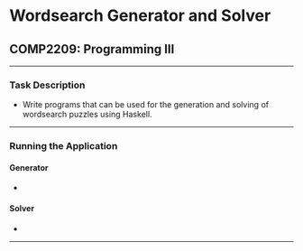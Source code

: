 # Wordsearch Generator and Solver
## COMP2209: Programming III
---

### Task Description
- Write programs that can be used for the generation and solving of wordsearch puzzles using Haskell.

---

### Running the Application

#### Generator
- 

#### Solver
- 
---